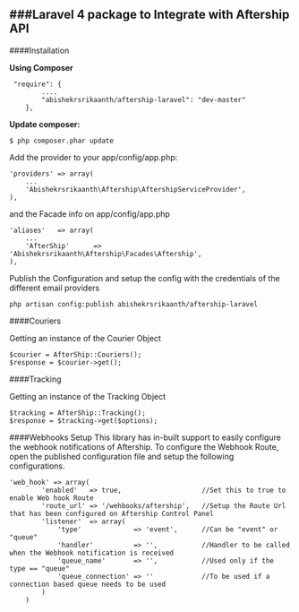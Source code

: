 ###Laravel 4 package to Integrate with Aftership API
------

####Installation

**Using Composer**
```
 "require": {
        ....
        "abishekrsrikaanth/aftership-laravel": "dev-master"
    },
```

**Update composer:**
```
$ php composer.phar update
```

Add the provider to your app/config/app.php:
```
'providers' => array(
    ...
    'Abishekrsrikaanth\Aftership\AftershipServiceProvider',
),
```

and the Facade info on app/config/app.php
```
'aliases'   => array(
    ...
	'AfterShip'      => 'Abishekrsrikaanth\Aftership\Facades\Aftership',
),
```

Publish the Configuration and setup the config with the credentials of the different email providers
```
php artisan config:publish abishekrsrikaanth/aftership-laravel
```

####Couriers

Getting an instance of the Courier Object
```
$courier = AfterShip::Couriers();
$response = $courier->get();
```

####Tracking

Getting an instance of the Tracking Object
```
$tracking = AfterShip::Tracking();
$response = $tracking->get($options);
```

####Webhooks Setup
This library has in-built support to easily configure the webhook notifications of Aftership.
To configure the Webhook Route, open the published configuration file and setup the following configurations.

```
'web_hook' => array(
		'enabled'   => true,                    //Set this to true to enable Web hook Route
		'route_url' => '/wehbooks/aftership',   //Setup the Route Url that has been configured on Aftership Control Panel
		'listener'  => array(
			'type'             => 'event',      //Can be "event" or "queue"
			'handler'          => '',           //Handler to be called when the Webhook notification is received
			'queue_name'       => '',           //Used only if the type == "queue"
			'queue_connection' => ''            //To be used if a connection based queue needs to be used
		)
	)
```